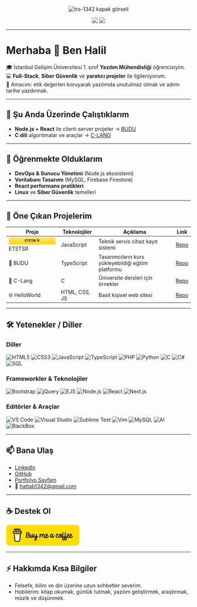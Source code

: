 <p align="center">
  <img
    src="https://capsule-render.vercel.app/api?type=blur&height=300&color=FF0000&text=trs-1342&section=header&reversal=true&animation=fadeIn&fontColor=fff&fontSize=62&desc=Defend%20the%20moral%20concept%20in%20software.&descSize=20"
    alt="trs-1342 kapak görseli"
    style="pointer-events:none; user-select:none;"
    draggable="false"
  />
</p>

<div align="center">
  <img src="https://github-readme-stats.vercel.app/api?username=trs-1342&show_icons=true" />
  <img src="https://github-readme-stats.vercel.app/api/top-langs/?username=trs-1342&layout=compact" width="355" />
</div>

---

# Merhaba 👋 Ben Halil

🎓 İstanbul Gelişim Üniversitesi 1. sınıf **Yazılım Mühendisliği** öğrencisiyim.  
💻 **Full-Stack**, **Siber Güvenlik** ve **yaratıcı projeler** ile ilgileniyorum.  
🚀 Amacım: etik değerleri koruyarak yazılımda unutulmaz olmak ve adımı tarihe yazdırmak.

---

## 🔭 Şu Anda Üzerinde Çalıştıklarım

- **Node.js + React** ile client-server projeler → [BUDU](https://github.com/trs-1342/budu)
- **C dili** algoritmalar ve araçlar → [C-LANG](https://github.com/trs-1342/c-lang)

---

## 🌱 Öğrenmekte Olduklarım

- **DevOps & Sunucu Yönetimi** (Node.js ekosistemi)
- **Veritabanı Tasarımı** (MySQL, Firebase Firestore)
- **React performans pratikleri**
- **Linux** ve **Siber Güvenlik** temelleri

---

## 📌 Öne Çıkan Projelerim

| Proje                                                | Teknolojiler  | Açıklama                                            | Link                                           |
| ---------------------------------------------------- | ------------- | --------------------------------------------------- | ---------------------------------------------- |
| <img src="./assets/etstsr.svg" height="20" /> ETSTSR | JavaScript    | Teknik servis cihaz kayıt sistemi                   | [Repo](https://github.com/trs-1342/ETSTSR)     |
| 🎨 BUDU                                              | TypeScript    | Tasarımcıların kurs yükleyebildiği eğitim platformu | [Repo](https://github.com/trs-1342/budu)       |
| 📘 C-Lang                                            | C             | Üniversite dersleri için örnekler                   | [Repo](https://github.com/trs-1342/c-lang)     |
| 🌐 HelloWorld                                        | HTML, CSS, JS | Basit kişisel web sitesi                            | [Repo](https://github.com/trs-1342/helloWorld) |

---

## 🛠️ Yetenekler / Diller

### Diller

<p align="left">
  <img src="https://cdn.jsdelivr.net/gh/devicons/devicon/icons/html5/html5-original.svg" title="HTML5" width="36" />
  <img src="https://cdn.jsdelivr.net/gh/devicons/devicon/icons/css3/css3-original.svg" title="CSS3" width="36" />
  <img src="https://cdn.jsdelivr.net/gh/devicons/devicon/icons/javascript/javascript-original.svg" title="JavaScript" width="36" />
  <img src="https://cdn.jsdelivr.net/gh/devicons/devicon/icons/typescript/typescript-original.svg" title="TypeScript" width="36" />
  <img src="https://cdn.jsdelivr.net/gh/devicons/devicon/icons/php/php-original.svg" title="PHP" width="36" />
  <img src="https://cdn.jsdelivr.net/gh/devicons/devicon/icons/python/python-original.svg" title="Python" width="36" />
  <img src="https://cdn.jsdelivr.net/gh/devicons/devicon/icons/c/c-original.svg" title="C" width="36" />
  <img src="https://cdn.jsdelivr.net/gh/devicons/devicon/icons/csharp/csharp-original.svg" title="C#" width="36" />
  <img src="https://www.svgrepo.com/show/331760/sql-database-generic.svg" title="SQL" width="36" />
</p>

### Frameworkler & Teknolojiler

<p align="left">
  <img src="https://cdn.jsdelivr.net/gh/devicons/devicon/icons/bootstrap/bootstrap-original.svg" title="Bootstrap" width="36" />
  <img src="https://cdn.jsdelivr.net/gh/devicons/devicon/icons/jquery/jquery-original.svg" title="jQuery" width="36" />
  <img src="https://img.icons8.com/?size=512&id=Pxe6MGswB8pX&format=png" title="EJS" width="36" />
  <img src="https://cdn.jsdelivr.net/gh/devicons/devicon/icons/nodejs/nodejs-original.svg" title="Node.js" width="36" />
  <img src="https://cdn.jsdelivr.net/gh/devicons/devicon/icons/react/react-original.svg" title="React" width="36" />
  <img src="https://cdn.jsdelivr.net/gh/devicons/devicon/icons/nextjs/nextjs-original.svg" title="Next.js" width="36" />
</p>

### Editörler & Araçlar

<p align="left">
  <img src="https://cdn.jsdelivr.net/gh/devicons/devicon/icons/vscode/vscode-original.svg" title="VS Code" width="36" />
  <img src="https://cdn.jsdelivr.net/gh/devicons/devicon/icons/visualstudio/visualstudio-plain.svg" title="Visual Studio" width="36" />
  <img src="https://cdn.iconscout.com/icon/free/png-512/free-sublime-text-logo-icon-svg-download-png-2945191.png" title="Sublime Text" width="36" />
  <img src="https://cdn.jsdelivr.net/gh/devicons/devicon/icons/vim/vim-original.svg" title="Vim" width="36" />
  <img src="https://cdn.jsdelivr.net/gh/devicons/devicon/icons/mysql/mysql-original.svg" title="MySQL" width="36" />
  <img src="https://static.vecteezy.com/system/resources/previews/006/662/139/non_2x/artificial-intelligence-ai-processor-chip-icon.jpg" title="AI" width="36" />
  <img src="https://dl.flathub.org/media/com/raggesilver/BlackBox/5ea8e6c79d6e7b5384973b766a059ac9/icons/128x128@2/com.raggesilver.BlackBox.png" title="BlackBox" width="36" />
</p>

---

## 📫 Bana Ulaş

- [LinkedIn](https://www.linkedin.com/in/halil-hattab-b961b127a/)
- [GitHub](https://github.com/trs-1342)
- [Portfolyo Sayfam](https://hello-world-mu-cyan.vercel.app/)
- 📧 hattab1342@gmail.com

---

## ☕ Destek Ol

<p>
  <a href="https://www.buymeacoffee.com/trs1342" target="_blank">
    <img src="./assets/bmc.png" alt="Bana kahve ısmarla" width="200">
  </a>
</p>

---

## ⚡ Hakkımda Kısa Bilgiler

- Felsefe, bilim ve din üzerine uzun sohbetler severim.
- Hobilerim: kitap okumak, günlük tutmak, yazılım geliştirmek, araştırmak, müzik ve düşünmek.
